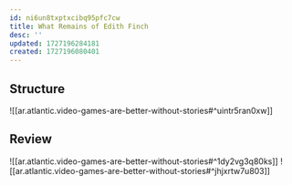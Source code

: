 ```yaml
---
id: ni6un8txptxcibq95pfc7cw
title: What Remains of Edith Finch
desc: ''
updated: 1727196284181
created: 1727196080401
---
```


## Structure

![[ar.atlantic.video-games-are-better-without-stories#^uintr5ran0xw]]


## Review

![[ar.atlantic.video-games-are-better-without-stories#^1dy2vg3q80ks]]
![[ar.atlantic.video-games-are-better-without-stories#^jhjxrtw7u803]]